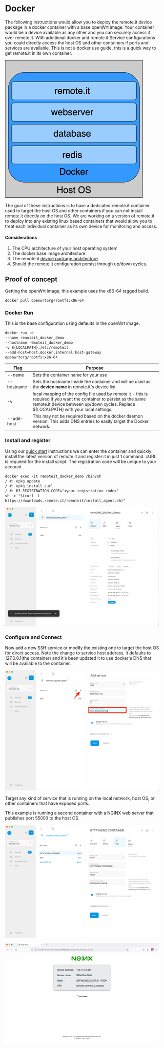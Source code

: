 # Docker

The following instructions would allow you to deploy the remote.it device package in a docker container with a base openWrt image. Your container would be a device available as any other and you can securely access it over remote.it. With additional docker and remote.it Service configurations you could directly access the host OS and other containers if ports and services are available. This is not a docker use guide, this is a quick way to get remote.it in its own container.

![](<../.gitbook/assets/remoteit docker (1).png>)

The goal of these instructions is to have a dedicated remote.it container used to target the host OS and other containers if you can not install remote.it directly on the host OS. We are working on a version of remote.it to deploy into any existing linux based containers that would allow you to treat each individual container as its own device for monitoring and access.

#### Considerations

1. The CPU architecture of your host operating system
2. The docker base image architecture&#x20;
3. The remote.it [device package architecture](../software/device-package/supported-platforms.md#device\_package\_supported\_platforms)
4. Should the remote.it configuration persist through up/down cycles.&#x20;

## Proof of concept

Getting the openWrt image, this example uses the x86-64 tagged build.

```
docker pull openwrtorg/rootfs:x86-64
```

### Docker Run

This is the base configuration using defaults in the openWrt image.&#x20;

```
docker run -d 
--name remoteit_docker_demo
--hostname remoteit_docker_demo 
-v ${LOCALPATH}:/etc/remoteit 
--add-host=host.docker.internal:host-gateway
openwrtorg/rootfs:x86-64

```

| Flag       | Purpose                                                                                                                                                                                                        |
| ---------- | -------------------------------------------------------------------------------------------------------------------------------------------------------------------------------------------------------------- |
| --name     | Sets the container name for your use                                                                                                                                                                           |
| --hostname | Sets the hostname inside the container and will be used as the **device name** in remote.it's device list                                                                                                      |
| -v         | local mapping of the config file used by remote.it - this is required if you want the container to persist as the same remote.it device between up/down cycles. Replace ${LOCALPATH} with your local settings. |
| --add-host | This may not be required based on the docker daemon version. This adds DNS entries to easily target the Docker network.                                                                                        |

### Install and register&#x20;

Using our [quick start](../#quick-start) instructions we can enter the container and quickly install the latest version of remote.it and register it in just 1 command. cURL is required for the install script. The registration code will be unique to your account.

```
docker exec -it remoteit_docker_demo /bin/sh
/ #: opkg update
/ #: opkg install curl
/ #: R3_REGISTRATION_CODE="<your_registration_code>" 
sh -c "$(curl -L https://downloads.remote.it/remoteit/install_agent.sh)"
```

![](<../.gitbook/assets/image (8).png>)

### Configure and Connect

Now add a new SSH service or modify the existing one to target the host OS for direct access. Note the change to service host address. It defaults to 127.0.0.1(the container) and it's been updated it to use docker's DNS that will be available to the container.

![](<../.gitbook/assets/image (9).png>)

Target any kind of service that is running on the local network, host OS, or other containers that have exposed ports.&#x20;

This example is running a second container with a NGINX web server that publishes port 55000 to the host OS.&#x20;

![](<../.gitbook/assets/image (3).png>)

![](../.gitbook/assets/image.png)
